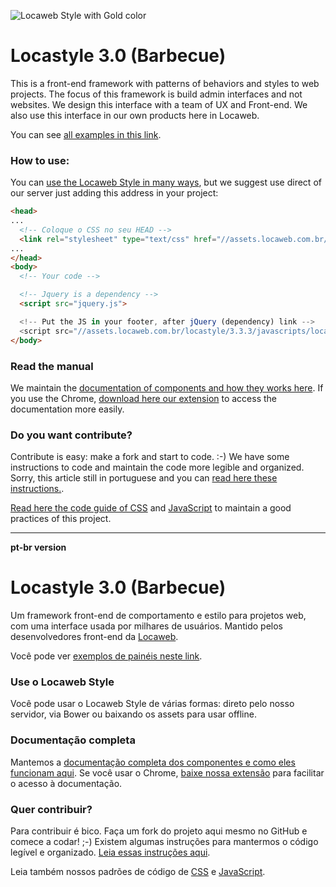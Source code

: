 
![Locaweb Style with Gold color](http://i.imgur.com/3mBJPr4.png "Locaweb Style")


# Locastyle 3.0 (Barbecue)
This is a front-end framework with patterns of behaviors and styles to web projects. The focus of this framework is build admin interfaces and not websites. We design this interface with a team of UX and Front-end. We also use this interface in our own products here in Locaweb.

You can see [all examples in this link](http://locaweb.github.io/locawebstyle/documentacao/exemplos/).

### How to use:
You can [use the Locaweb Style in many ways](http://locaweb.github.io/locawebstyle/documentacao/introducao/), but we suggest use direct of our server just adding this address in your project:

```html
<head>
...
  <!-- Coloque o CSS no seu HEAD -->
  <link rel="stylesheet" type="text/css" href="//assets.locaweb.com.br/locastyle/3.3.3/stylesheets/locastyle.css">
...
</head>
<body>
  <!-- Your code -->

  <!-- Jquery is a dependency -->
  <script src="jquery.js">

  <!-- Put the JS in your footer, after jQuery (dependency) link -->
  <script src="//assets.locaweb.com.br/locastyle/3.3.3/javascripts/locastyle.js"></script>
</body>
```

### Read the manual
We maintain the [documentation of components and how they works here](http://locaweb.github.io/locawebstyle/documentacao/introducao/). If you use the Chrome, [download here our extension](http://locaweb.github.io/locawebstyle/documentacao/introducao/chrome/) to access the documentation more easily.

### Do you want contribute?
Contribute is easy: make a fork and start to code. :-)
We have some instructions to code and maintain the code more legible and organized. Sorry, this article still in portuguese and you can [read here these instructions.](http://locaweb.github.io/locawebstyle/documentacao/introducao/contribua/).

[Read here the code guide of CSS](http://locaweb.github.io/locawebstyle/documentacao/praticas/css/) and [JavaScript](http://locaweb.github.io/locawebstyle/documentacao/praticas/javascript/) to maintain a good practices of this project.

---
**pt-br version**

# Locastyle 3.0 (Barbecue)
Um framework front-end de comportamento e estilo para projetos web, com uma interface usada por milhares de usuários. Mantido pelos desenvolvedores front-end da [Locaweb](http://locaweb.com.br/).

Você pode ver [exemplos de painéis neste link](http://locaweb.github.io/locawebstyle/documentacao/exemplos/).

### Use o Locaweb Style
Você pode usar o Locaweb Style de várias formas: direto pelo nosso servidor, via Bower ou baixando os assets para usar offline.

### Documentação completa
Mantemos a [documentação completa dos componentes e como eles funcionam aqui](http://locaweb.github.io/locawebstyle/documentacao/introducao/). Se você usar o Chrome, [baixe nossa extensão](http://locaweb.github.io/locawebstyle/documentacao/introducao/chrome/) para facilitar o acesso à documentação.

### Quer contribuir?
Para contribuir é bico. Faça um fork do projeto aqui mesmo no GitHub e comece a codar! ;-)
Existem algumas instruções para mantermos o código legível e organizado. [Leia essas instruções aqui](http://locaweb.github.io/locawebstyle/documentacao/introducao/contribua/).

Leia também nossos padrões de código de [CSS](http://locaweb.github.io/locawebstyle/documentacao/praticas/css/) e [JavaScript](http://locaweb.github.io/locawebstyle/documentacao/praticas/javascript/).
